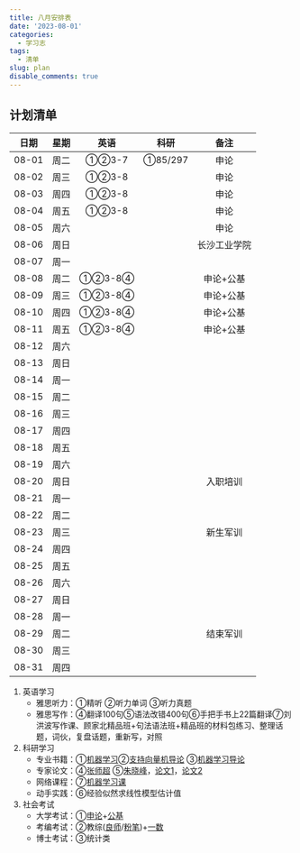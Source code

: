 ```yaml
---
title: 八月安排表
date: '2023-08-01'
categories:
  - 学习志
tags:
  - 清单
slug: plan
disable_comments: true
---
```




## 计划清单 
|  日期  |星期 | 英语 | 科研 | 备注 |
| :------: | :------: | :------: | :------: | :------: |
| 08-01 | 周二 | ①②3-7 | ①85/297 | 申论 |
| 08-02 | 周三 | ①②3-8 |  | 申论 |
| 08-03 | 周四 | ①②3-8 |  | 申论 |
| 08-04 | 周五 | ①②3-8 |  | 申论 |
| 08-05 | 周六 |  |  | 申论 |
| 08-06 | 周日 |  |  | 长沙工业学院 |
| 08-07 | 周一 |  |  |  |
| 08-08 | 周二 | ①②3-8④ |  | 申论+公基 |
| 08-09 | 周三 | ①②3-8④ |  | 申论+公基 |
| 08-10 | 周四 | ①②3-8④ |  | 申论+公基 |
| 08-11 | 周五 | ①②3-8④ |  | 申论+公基 |
| 08-12 | 周六 |  |  |  |
| 08-13 | 周日 |  |  |  |
| 08-14 | 周一 |  |  |  |
| 08-15 | 周二 |  |  |  |
| 08-16 | 周三 |  |  |  |
| 08-17 | 周四 |  |  |  |
| 08-18 | 周五 |  |  |  |
| 08-19 | 周六 |  |  |  |
| 08-20 | 周日 |  |  | 入职培训 |
| 08-21 | 周一 |  |  |  |
| 08-22 | 周二 |  |  |  |
| 08-23 | 周三 |  |  | 新生军训 |
| 08-24 | 周四 |  |  |  |
| 08-25 | 周五 |  |  |  |
| 08-26 | 周六 |  |  |  |
| 08-27 | 周日 |  |  |  |
| 08-28 | 周一 |  |  |  |
| 08-29 | 周二 |  |  | 结束军训 |
| 08-30 | 周三 |  |  |  |
| 08-31 | 周四 |  |  |  |

1. 英语学习
    - 雅思听力：①精听 ②听力单词 ③听力真题
    - 雅思写作：④翻译100句⑤语法改错400句⑥手把手书上22篇翻译⑦刘洪波写作课、顾家北精品班+句法语法班+精品班的材料包练习、整理话题，词伙，复盘话题，重新写，对照
2. 科研学习
    - 专业书籍：①[机器学习](/papers/QinRecom/机器学习.pdf)②[支持向量机导论](/papers/QinRecom/支持向量机导论.pdf) ③[机器学习导论](https://pan.baidu.com/s/18m7YJECFCvtaxidqjjqz_w?pwd=1234)
    - 专家论文：④[张师超](http://www.globalauthorid.com/WebPortal/AuthorView?wd=GAID10125982&rc=37037A) ⑤[朱晓峰](http://www.globalauthorid.com/WebPortal/AuthorView?wd=GAID10127811&rc=013F3E)，[论文1](/papers/QinRecom/ZhuXF-1.pdf)，[论文2](/papers/QinRecom/ZhuXF-2.pdf)  
    - 网络课程：⑦[机器学习课](https://edu.csdn.net/course/detail/31616?spm=1003.2449.3001.8293.1) 
    - 动手实践：⑥经验似然求线性模型估计值
3. 社会考试
    - 大学考试：①[申论]( https://pan.baidu.com/s/1X9fXk24Cnty1dY3MCYNvDg?pwd=bv4g)+[公基](https://pan.baidu.com/s/1G5VYlegYRcwQFM5YgcJiwQ?pwd=ab7n)
    - 考编考试：②教综([良师](https://shop.liangshiba.com/#/liveDetail?shopid=18018&livetype=5&distribution=207135&school=2&distributionEntry=1)/[粉笔](https://pan.baidu.com/s/1lLx10z7PXmsEtW6IIalBhQ?pwd=62pa))+[一数](https://www.bilibili.com/video/BV1VD4y1D7UB/?p=22&spm_id_from=333.880.my_history.page.click&vd_source=813a147d7428303db620774cb1ec7ba8)
    - 博士考试：③统计类

